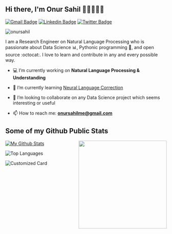 ## Hi there, I'm Onur Sahil 👋🏼👨🏻‍💻

[![Gmail Badge](https://img.shields.io/badge/-onursahilme@gmail.com-c14438?style=flat&logo=Gmail&logoColor=white)](mailto:onursahilme@gmail.com "Connect via Email")
[![Linkedin Badge](https://img.shields.io/badge/-Onur%20Sahil-0072b1?style=flat&logo=Linkedin&logoColor=white)](https://www.linkedin.com/in/onur-sahil-cerit "Connect on LinkedIn")
[![Twitter Badge](https://img.shields.io/badge/-@onursahill-00acee?style=flat&logo=Twitter&logoColor=white)](https://twitter.com/onursahill "Follow on Twitter")

<p align="left"> <img src="https://komarev.com/ghpvc/?username=onursahil" alt="onursahil" /> </p>

I am a Research Engineer on Natural Language Processing who is passionate about Data Science :bar_chart:, Pythonic programming :snake:, and open source :octocat:. I love to learn and contribute in any and every possible way.


- :computer: I’m currently working on **Natural Language Processing & Understanding**

- 🌱 I’m currently learning [Neural Language Correction](https://arxiv.org/abs/1603.09727)

- 👯 I’m looking to collaborate on any Data Science project which seems interesting or useful

- 📫 How to reach me: **onursahilme@gmail.com**


## Some of my Github Public Stats
<a href="https://samujjwaal.tech/"><img src="https://github.com/onursahil/onursahil/raw/master/etc/coffee.png" align="right" height="275" /></a>

[![My Github Stats](https://github-readme-stats.vercel.app/api?username=onursahil&show_icons=true&title_color=fff&icon_color=79ff97&text_color=9f9f9f&bg_color=151515)](https://github.com/onursahil)

![Top Languages](https://github-readme-stats.vercel.app/api/top-langs/?username=onursahil)

![Customized Card](https://github-readme-stats.vercel.app/api/pin?username=samujjwaal&repo=UIC-search-engine&title_color=fff&icon_color=f9f9f9&text_color=9f9f9f&bg_color=151515)

<!--For future reference 
<a href="https://piraces.dev/"><img alt="Robot logo" src="https://github.com/piraces/piraces/raw/master/robot_dark.png" align="right" height="150" /></a>

- 🔭 I’m currently working on ...
- 🌱 I’m currently learning ...
- 👯 I’m looking to collaborate on ...
- 🤔 I’m looking for help with ...
- 💬 Ask me about ...
- 📫 How to reach me: ...
- 😄 Pronouns: ...
- ⚡ Fun fact: ...

[![Whatsapp Badge](https://img.shields.io/badge/-Whatsapp-4AC959?style=flat&logo=whatsapp&logoColor=white)](https://wa.me/13129754411?text=Hi!)

![visitors](https://visitor-badge.glitch.me/badge?page_id=samujjwaal.samujjwaal)
[![HitCount](http://hits.dwyl.com/samujjwaal/samujjwaal.svg)](http://hits.dwyl.com/samujjwaal/samujjwaal)
![Repo Views](https://views.whatilearened.today/views/github/samujjwaal/samujjwaal.svg?cache=remove)
<img height="20" src="https://raw.githubusercontent.com/github/explore/80688e429a7d4ef2fca1e82350fe8e3517d3494d/topics/python/python.png">
<img height="20" src="https://raw.githubusercontent.com/github/explore/80688e429a7d4ef2fca1e82350fe8e3517d3494d/topics/scala/scala.png">

![Customized Card](https://github-readme-stats.vercel.app/api/pin?username=samujjwaal&repo=UIC-search-engine&title_color=fff&icon_color=f9f9f9&text_color=9f9f9f&bg_color=151515)

<a href="https://github.com/anuraghazra/github-readme-stats">
  <img align="left" src="https://github-readme-stats.vercel.app/api?username=samujjwaal&hide=stars,commits,prs,issues,contribs&show_icons=true&title_color=fff&icon_color=79ff97&text_color=9f9f9f&bg_color=151515" />
</a>
<a href="https://github.com/anuraghazra/convoychat">
  <img align="right" src="https://github-readme-stats.vercel.app/api/top-langs/?username=samujjwaal" width="350"/>
</a>

![Top Languages](https://github-readme-stats.vercel.app/api/top-langs/?username=samujjwaal)
-->
